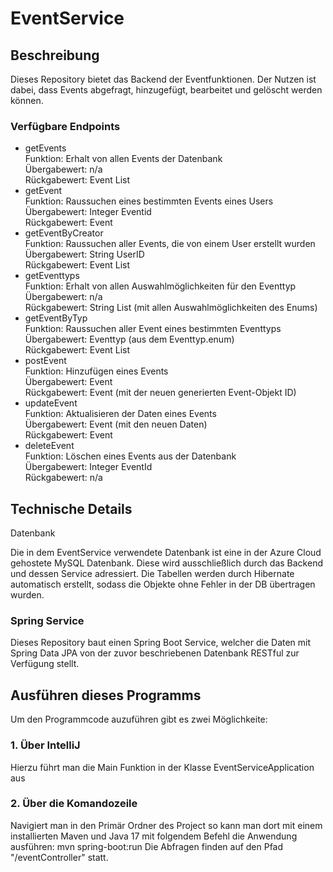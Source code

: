 # EventService
## Beschreibung

Dieses Repository bietet das Backend der Eventfunktionen. 
Der Nutzen ist dabei, dass Events abgefragt, hinzugefügt, bearbeitet und gelöscht werden können.

### Verfügbare Endpoints
- getEvents  
    Funktion: Erhalt von allen Events der Datenbank  
    Übergabewert: n/a  
    Rückgabewert: Event List  
- getEvent  
    Funktion: Raussuchen eines bestimmten Events eines Users  
    Übergabewert: Integer Eventid  
    Rückgabewert: Event  
- getEventByCreator  
    Funktion: Raussuchen aller Events, die von einem User erstellt wurden  
    Übergabewert: String UserID  
    Rückgabewert: Event List 
- getEventtyps  
    Funktion: Erhalt von allen Auswahlmöglichkeiten für den Eventtyp  
    Übergabewert: n/a  
    Rückgabewert: String List (mit allen Auswahlmöglichkeiten des Enums)  
- getEventByTyp  
    Funktion: Raussuchen aller Event eines bestimmten Eventtyps  
    Übergabewert: Eventtyp (aus dem Eventtyp.enum)  
    Rückgabewert: Event List   
- postEvent  
    Funktion: Hinzufügen eines Events  
    Übergabewert: Event  
    Rückgabewert: Event (mit der neuen generierten Event-Objekt ID)  
- updateEvent  
    Funktion: Aktualisieren der Daten eines Events  
    Übergabewert: Event (mit den neuen Daten)  
    Rückgabewert: Event  
- deleteEvent  
    Funktion: Löschen eines Events aus der Datenbank  
    Übergabewert: Integer EventId  
    Rückgabewert: n/a  

## Technische Details

Datenbank

Die in dem EventService verwendete Datenbank ist eine in der Azure Cloud gehostete MySQL Datenbank. Diese wird ausschließlich durch das Backend und dessen Service adressiert. Die Tabellen werden durch Hibernate automatisch erstellt, sodass die Objekte ohne Fehler in der DB übertragen wurden.

### Spring Service

Dieses Repository baut einen Spring Boot Service, welcher die Daten mit Spring Data JPA von der zuvor beschriebenen Datenbank RESTful zur Verfügung stellt.

## Ausführen dieses Programms

Um den Programmcode auzuführen gibt es zwei Möglichkeite:

### 1. Über IntelliJ

Hierzu führt man die Main Funktion in der Klasse EventServiceApplication aus

### 2. Über die Komandozeile

Navigiert man in den Primär Ordner des Project so kann man dort mit einem installierten Maven und Java 17 mit folgendem Befehl die Anwendung ausführen: mvn spring-boot:run
Die Abfragen finden auf den Pfad "/eventController" statt. 
